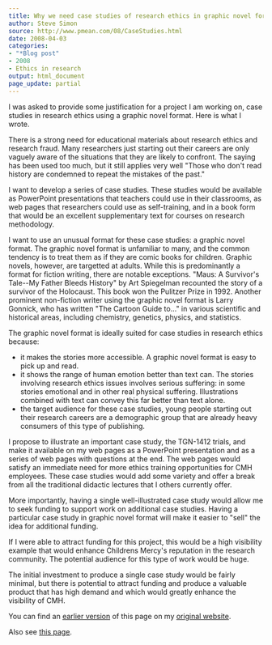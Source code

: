 ```yaml
---
title: Why we need case studies of research ethics in graphic novel format
author: Steve Simon
source: http://www.pmean.com/08/CaseStudies.html
date: 2008-04-03
categories:
- "*Blog post"
- 2008
- Ethics in research
output: html_document
page_update: partial
---
```

I was asked to provide some justification for a project I am working on, case studies in research ethics using a graphic novel format. Here is what I wrote.

There is a strong need for educational materials about research ethics and research fraud. Many researchers just starting out their careers are only vaguely aware of the situations that they are likely to confront. The saying has been used too much, but it still applies very well "Those who don't read history are condemned to repeat the mistakes of the past."

I want to develop a series of case studies. These studies would be available as PowerPoint presentations that teachers could use in their classrooms, as web pages that researchers could use as self-training, and in a book form that would be an excellent supplementary text for courses on research methodology.

I want to use an unusual format for these case studies: a graphic novel format. The graphic novel format is unfamiliar to many, and the common tendency is to treat them as if they are comic books for children. Graphic novels, however, are targetted at adults. While this is predominantly a format for fiction writing, there are notable exceptions. "Maus: A Survivor's Tale\--My Father Bleeds History" by Art Spiegelman recounted the story of a survivor of the Holocaust. This book won the Pulitzer Prize in 1992. Another prominent non-fiction writer using the graphic novel format is Larry Gonnick, who has written "The Cartoon Guide to\..." in various scientific and historical areas, including chemistry, genetics, physics, and statistics.

The graphic novel format is ideally suited for case studies in research ethics because:

+ it makes the stories more accessible. A graphic novel format is easy to pick up and read.
+ it shows the range of human emotion better than text can. The stories involving research ethics issues involves serious suffering: in some stories emotional and in other real physical suffering. Illustrations combined with text can convey this far better than text alone.
+ the target audience for these case studies, young people starting out their research careers are a demographic group that are already heavy consumers of this type of publishing.

I propose to illustrate an important case study, the TGN-1412 trials, and make it available on my web pages as a PowerPoint presentation and as a series of web pages with questions at the end. The web pages would satisfy an immediate need for more ethics training opportunities for CMH employees. These case studies would add some variety and offer a break from all the traditional didactic lectures that I others currently offer.

More importantly, having a single well-illustrated case study would allow me to seek funding to support work on additional case studies. Having a particular case study in graphic novel format will make it easier to "sell" the idea for additional funding.

If I were able to attract funding for this project, this would be a high visibility example that would enhance Childrens Mercy's reputation in the research community. The potential audience for this type of work would be huge.

The initial investment to produce a single case study would be fairly minimal, but there is potential to attract funding and produce a valuable product that has high demand and which would greatly enhance the visibility of CMH.

You can find an [earlier version][sim1] of this page on my [original website][sim2].

[sim1]: http://www.pmean.com/08/CaseStudies.html
[sim2]: http://www.pmean.com/original_site.html

Also see [this page][sim3].

[sim3]: http://www.pmean.com/08a/CaseStudies.html

